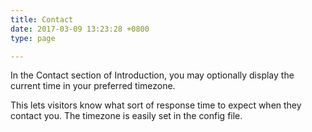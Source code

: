 ```yaml
---
title: Contact
date: 2017-03-09 13:23:28 +0800
type: page

---
```

In the Contact section of Introduction, you may optionally display the current time in your preferred timezone.

This lets visitors know what sort of response time to expect when they contact you. The timezone is easily set in the config file.